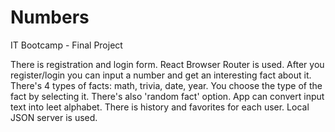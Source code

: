# Numbers
IT Bootcamp - Final Project

There is registration and login form.
React Browser Router is used. 
After you register/login you can input a number and get an interesting fact about it.
There's 4 types of facts: math, trivia, date, year. You choose the type of the fact by selecting it. There's also 'random fact' option.
App can convert input text into leet alphabet. 
There is history and favorites for each user. Local JSON server is used. 
